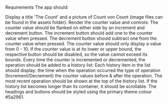Requirements
The app should:

Display a title 'The Count' and a picture of Count von Count (image files can be found in the assets folder).
Render the counter value and controls:
The counter value should be flanked on either side by an increment and decrement button.
The increment button should add one to the counter value when pressed.
The decrement button should subtract one from the counter value when pressed.
The counter value should only display a value from 0 - 10.
If the counter value is at its lower or upper bound, the respective button should be disabled, so the value cannot exceed its bounds.
Every time the counter is incremented or decremented, the operation should be added to a history list:
Each history item in the list should display:
the time when the operation occurred
the type of operation (Increment/Decrement)
the counter values before & after the operation.
The most recent operation should be shown at the top of the history list.
If the history list becomes longer than its container, it should be scrollable.
The headings and buttons should be styled using the primary theme colour #5a2961.
